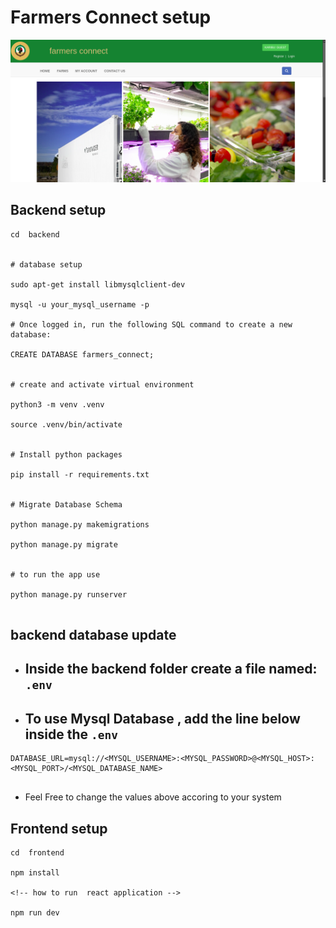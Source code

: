 # Farmers Connect setup

![Farmers Connect Homepage](farmers_connect_homepage.png)


<!-- ## Link to homepage
<p> <a href="">Visit Farmers Connect Site</a></p> -->
## Backend setup

```
cd  backend


# database setup

sudo apt-get install libmysqlclient-dev

mysql -u your_mysql_username -p

# Once logged in, run the following SQL command to create a new database:

CREATE DATABASE farmers_connect;


# create and activate virtual environment

python3 -m venv .venv

source .venv/bin/activate


# Install python packages

pip install -r requirements.txt


# Migrate Database Schema

python manage.py makemigrations

python manage.py migrate


# to run the app use

python manage.py runserver


```

## backend database update

- ## Inside the backend folder create a file named: `.env`
- ## To use Mysql Database , add the line below inside the `.env`

```
DATABASE_URL=mysql://<MYSQL_USERNAME>:<MYSQL_PASSWORD>@<MYSQL_HOST>:<MYSQL_PORT>/<MYSQL_DATABASE_NAME>


```

- Feel Free to change the values above accoring to your system

## Frontend setup

```
cd  frontend

npm install

<!-- how to run  react application -->

npm run dev

```
